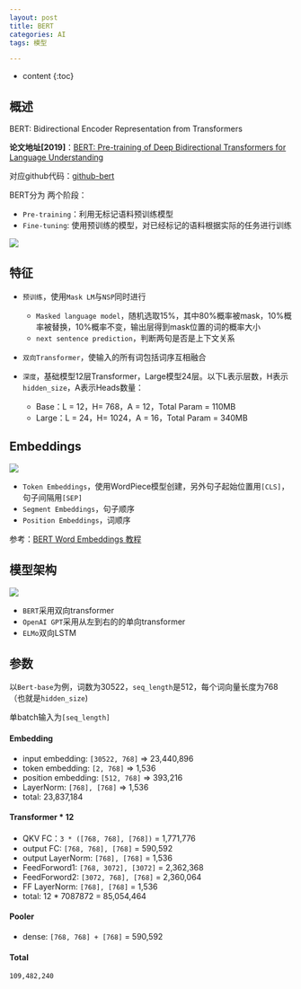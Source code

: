 ```yaml
---
layout: post
title: BERT
categories: AI
tags: 模型

---
```


* content
{:toc}
## 概述

BERT: Bidirectional Encoder Representation from Transformers

**论文地址[2019]**：[BERT: Pre-training of Deep Bidirectional Transformers for Language Understanding](https://arxiv.org/pdf/1810.04805.pdf)

对应github代码：[github-bert](https://github.com/google-research/bert)

BERT分为 两个阶段：

* `Pre-training`：利用无标记语料预训练模型
* `Fine-tuning`: 使用预训练的模型，对已经标记的语料根据实际的任务进行训练

<!--more-->

![](https://harmonyhu.github.io/img/fine-tuning.png)

## 特征

* `预训练`，使用`Mask LM`与`NSP`同时进行
  * `Masked language model`，随机选取15%，其中80%概率被mask，10%概率被替换，10%概率不变，输出层得到mask位置的词的概率大小
  * `next sentence prediction`，判断两句是否是上下文关系

* `双向Transformer`，使输入的所有词包括词序互相融合
* `深度`，基础模型12层Transformer，Large模型24层。以下L表示层数，H表示`hidden_size`，A表示Heads数量：
  * Base：L = 12，H= 768，A = 12，Total Param = 110MB
  * Large：L = 24，H= 1024，A = 16，Total Param = 340MB



## Embeddings

![](https://harmonyhu.github.io/img/embedding.png)

* `Token Embeddings`，使用WordPiece模型创建，另外句子起始位置用`[CLS]`，句子间隔用`[SEP]`
* `Segment Embeddings`，句子顺序
* `Position Embeddings`，词顺序

参考：[BERT Word Embeddings 教程](https://blog.csdn.net/ningyanggege/article/details/104550613/?utm_medium=distribute.pc_relevant.none-task-blog-baidujs_title-0&spm=1001.2101.3001.4242)



## 模型架构

![](https://harmonyhu.github.io/img/bert.png)

* `BERT`采用双向transformer
* `OpenAI GPT`采用从左到右的的单向transformer
* `ELMo`双向LSTM



## 参数

以`Bert-base`为例，词数为30522，`seq_length`是512，每个词向量长度为768（也就是`hidden_size`)

单batch输入为`[seq_length]`

#### Embedding

* input embedding: `[30522, 768]` =>  23,440,896
* token embedding: `[2, 768]` => 1,536
* position embedding: `[512, 768]` => 393,216
* LayerNorm: `[768], [768]` => 1,536
* total: 23,837,184

#### Transformer * 12

* QKV FC：`3 * ([768, 768], [768])` = 1,771,776
* output FC: `[768, 768], [768]` = 590,592
* output LayerNorm: `[768], [768]` = 1,536
* FeedForword1: `[768, 3072], [3072]` = 2,362,368
* FeedForword2: `[3072, 768], [768]` = 2,360,064
* FF LayerNorm: `[768], [768]` = 1,536
* total: 12 * 7087872 = 85,054,464

#### Pooler

* dense: `[768, 768] + [768]` = 590,592

#### Total

`109,482,240`



